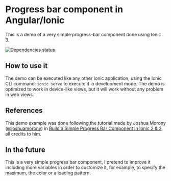 # Progress bar component in Angular/Ionic
This is a demo of a very simple progress-bar component done using Ionic 3.

![Dependencies status](https://david-dm.org/dnchia/ProgressBar-Component.svg)

## How to use it
The demo can be executed like any other Ionic application, using the Ionic CLI command: `ionic serve` to execute it in development mode.
The demo is optimized to work in device-like views, but it will work without any problem in web views.

## References
This demo example was done following the tutorial made by Joshua Morony ([@joshuamorony](https://github.com/joshuamorony)) in 
[Build a Simple Progress Bar Component in Ionic 2 & 3](https://www.joshmorony.com/build-a-simple-progress-bar-component-in-ionic-2/), all credits to him.

## In the future
This is a very simple progress bar component, I pretend to improve it including more variables in order to
customize it, for example, to specify the maximum, the color or a loading pattern.
